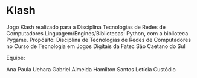 # Klash
Jogo Klash realizado para a Disciplina Tecnologias de Redes de Computadores
Linguagem/Engines/Bibliotecas: Python, com a biblioteca Pygame.
Propósito: Disciplina de Tecnologias de Redes de Computadores no Curso de Tecnologia em Jogos Digitais da Fatec São Caetano do Sul

Equipe:

Ana Paula Uehara
Gabriel Almeida
Hamilton Santos
Letícia Custódio
